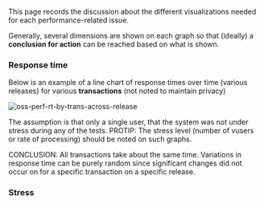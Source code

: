 This page records the discussion about the different visualizations needed for each performance-related issue.

Generally, several dimensions are shown on each graph so that 
(ideally) a **conclusion for action** can be reached based on what is shown.

### Response time 
Below is an example of a line chart of response times over time (various releases) 
for various **transactions** (not noted to maintain privacy)

![oss-perf-rt-by-trans-across-release](https://cloud.githubusercontent.com/assets/300046/10653990/b87f9e24-7819-11e5-8d5a-8451c15dea38.png)

The assumption is that only a single user, that the system was not under stress during any of the tests.
PROTIP: The stress level (number of vusers or rate of processing) should be noted on such graphs.

CONCLUSION: All transactions take about the same time. Variations in response time can be purely random
since significant changes did not occur on for a specific transaction on a specific release.


### Stress
